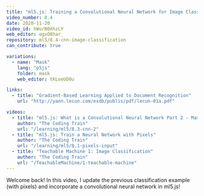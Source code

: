 ```yaml
---
title: "ml5.js: Training a Convolutional Neural Network for Image Classification"
video_number: 8.4
date: 2020-11-20
video_id: hWurN0XhzLY
web_editor: ogxO8har_
repository: ml5/8.4-cnn-image-classification
can_contribute: true

variations:
  - name: "Mask"
    lang: "p5js"
    folder: mask
    web_editor: tKLoeUD0u

links:
  - title: "Gradient-Based Learning Applied to Document Recognition"
    url: "http://yann.lecun.com/exdb/publis/pdf/lecun-01a.pdf"

videos:
  - title: "ml5.js: What is a Convolutional Neural Network Part 2 - Max Pooling"
    author: "The Coding Train"
    url: "/learning/ml5/8.3-cnn-2"
  - title: "ml5.js: Train a Neural Network with Pixels"
    author: "The Coding Train"
    url: "/learning/ml5/8.1-pixels-input"
  - title: "Teachable Machine 1: Image Classification"
    author: "The Coding Train"
    url: "/TeachableMachine/1-teachable-machine"
---
```


Welcome back! In this video, I update the previous classification example (with pixels) and incorporate a convolutional neural network in ml5.js!